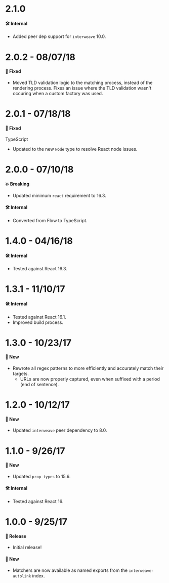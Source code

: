 # 2.1.0

#### 🛠 Internal

- Added peer dep support for `interweave` 10.0.

# 2.0.2 - 08/07/18

#### 🐞 Fixed

- Moved TLD validation logic to the matching process, instead of the rendering process. Fixes an
  issue where the TLD validation wasn't occuring when a custom factory was used.

# 2.0.1 - 07/18/18

#### 🐞 Fixed

TypeScript

- Updated to the new `Node` type to resolve React node issues.

# 2.0.0 - 07/10/18

#### 💥 Breaking

- Updated minimum `react` requirement to 16.3.

#### 🛠 Internal

- Converted from Flow to TypeScript.

# 1.4.0 - 04/16/18

#### 🛠 Internal

- Tested against React 16.3.

# 1.3.1 - 11/10/17

#### 🛠 Internal

- Tested against React 16.1.
- Improved build process.

# 1.3.0 - 10/23/17

#### 🚀 New

- Rewrote all regex patterns to more efficiently and accurately match their targets.
  - URLs are now properly captured, even when suffixed with a period (end of sentence).

# 1.2.0 - 10/12/17

#### 🚀 New

- Updated `interweave` peer dependency to 8.0.

# 1.1.0 - 9/26/17

#### 🚀 New

- Updated `prop-types` to 15.6.

#### 🛠 Internal

- Tested against React 16.

# 1.0.0 - 9/25/17

#### 🎉 Release

- Initial release!

#### 🚀 New

- Matchers are now available as named exports from the `interweave-autolink` index.
